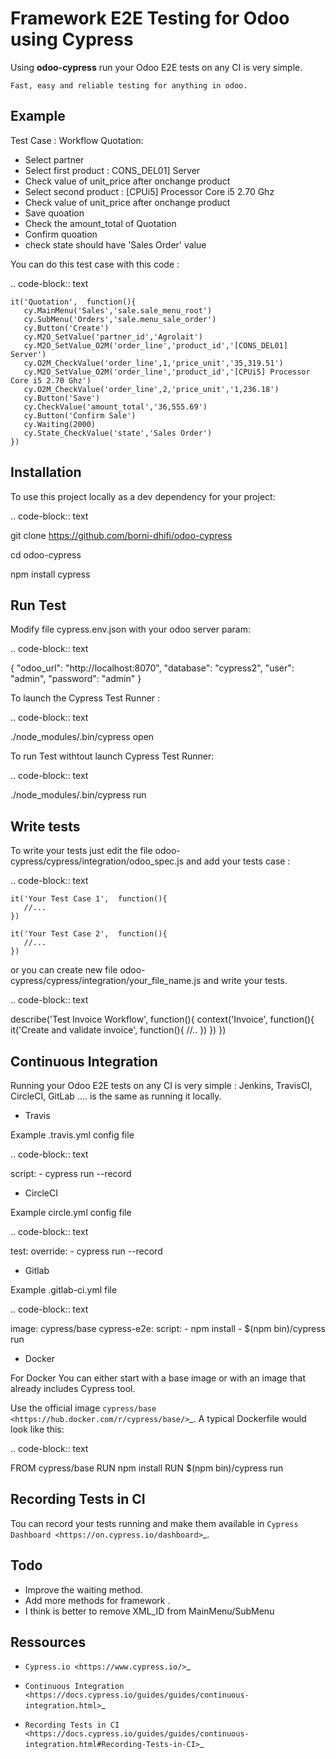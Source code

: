 
Framework E2E Testing for Odoo using Cypress
=============================================


Using **odoo-cypress**  run your Odoo E2E tests on any CI is very simple. 

`Fast, easy and reliable testing for anything in odoo.`


Example
-------

Test Case : Workflow Quotation:

- Select partner
- Select first product : CONS_DEL01] Server
- Check value of unit_price after onchange product 
- Select second product : [CPUi5] Processor Core i5 2.70 Ghz
- Check value of unit_price after onchange product 
- Save quoation
- Check the amount_total of Quotation 
- Confirm quoation
- check state should have  'Sales Order' value

You can do this test case with this code : 
 
.. code-block:: text

    it('Quotation',  function(){
       cy.MainMenu('Sales','sale.sale_menu_root')
       cy.SubMenu('Orders','sale.menu_sale_order')
       cy.Button('Create')
       cy.M2O_SetValue('partner_id','Agrolait')
       cy.M2O_SetValue_O2M('order_line','product_id','[CONS_DEL01] Server')
       cy.O2M_CheckValue('order_line',1,'price_unit','35,319.51')
       cy.M2O_SetValue_O2M('order_line','product_id','[CPUi5] Processor Core i5 2.70 Ghz')
       cy.O2M_CheckValue('order_line',2,'price_unit','1,236.18')
       cy.Button('Save')
       cy.CheckValue('amount_total','36,555.69')
       cy.Button('Confirm Sale')
       cy.Waiting(2000)
       cy.State_CheckValue('state','Sales Order')
    })



Installation
------------

To use this project locally as a dev dependency for your project: 

.. code-block:: text

  git clone https://github.com/borni-dhifi/odoo-cypress

  cd odoo-cypress

  npm install cypress


Run Test 
--------

Modify file cypress.env.json with your odoo server param:

.. code-block:: text

  {
    "odoo_url": "http://localhost:8070",
    "database": "cypress2",
    "user": "admin",
    "password": "admin"
  }

To launch the Cypress Test Runner : 

.. code-block:: text

  ./node_modules/.bin/cypress open

To run Test withtout launch Cypress Test Runner: 

.. code-block:: text

  ./node_modules/.bin/cypress run

Write tests 
-----------

To write your tests just edit the file  odoo-cypress/cypress/integration/odoo_spec.js and add your tests case : 

.. code-block:: text

    it('Your Test Case 1',  function(){ 
       //...
    }) 
    
    it('Your Test Case 2',  function(){ 
       //...
    }) 
    
or you can create new file odoo-cypress/cypress/integration/your_file_name.js and write your tests.

.. code-block:: text

  describe('Test Invoice Workflow', function(){
    context('Invoice', function(){ 
        it('Create and validate invoice', function(){ 
         //..
       })
    })
  })

Continuous Integration
-----------------------

Running your Odoo E2E tests on any CI is very simple : Jenkins, TravisCI, CircleCI, GitLab .... is the same as running it locally.

- Travis

Example .travis.yml config file

.. code-block:: text

  script:
    - cypress run --record

- CircleCI

Example circle.yml config file

.. code-block:: text

  test:
    override:
      - cypress run --record

- Gitlab 

Example .gitlab-ci.yml file

.. code-block:: text

  image: cypress/base
  cypress-e2e:
    script:
      - npm install
      - $(npm bin)/cypress run
      
      
- Docker

For Docker You can either start with a base image or with an image that already includes Cypress tool.

Use the official image `cypress/base <https://hub.docker.com/r/cypress/base/>`_. A typical Dockerfile would look like this:

.. code-block:: text

  FROM cypress/base
  RUN npm install
  RUN $(npm bin)/cypress run
  

Recording Tests in CI
----------------------


Tou can record your tests running and make them available in `Cypress Dashboard <https://on.cypress.io/dashboard>`_.


Todo
----

- Improve the waiting method.
- Add more methods for framework .
- I think is better to remove XML_ID from MainMenu/SubMenu

Ressources
------------

* `Cypress.io <https://www.cypress.io/>`_

* `Continuous Integration <https://docs.cypress.io/guides/guides/continuous-integration.html>`_

* `Recording Tests in CI <https://docs.cypress.io/guides/guides/continuous-integration.html#Recording-Tests-in-CI>`_




